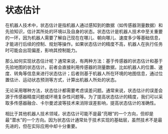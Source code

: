 # 状态估计
在机器人技术中，状态估计是指机器人通过感知到的数据（如传感器测量数据）和先验知识，估计其所处的环境以及自身的状态。状态估计是机器人技术中至关重要的一环，因为机器人需要了解自己现在在哪儿、朝向哪儿、速度多少等基础信息，才能进行后续的控制、规划等操作。如果状态估计的精度不高，机器人在执行任务时可能会出现偏差，影响其控制能力。

那么如何实现状态估计呢？通常来说，有两种方法：基于传感器的状态估计和基于先验地图的状态估计。前者会直接利用传感器的测量数据，比如机器人的位置、速度、转角等信息来进行状态估计；后者则基于机器人所在环境的地图信息，通过位置估计、运动状态预测等方式，计算出机器人所处的状态。

无论采用哪种方法，状态估计都需要考虑误差问题。通常来说，状态估计的误差会源于传感器精度问题或环境复杂性问题等。为了提高状态估计的精度，我们可以采取多传感器融合、卡尔曼滤波等技术来消除误差影响，提高状态估计的准确性。

相比于其他机器人技术领域，状态估计可能不是最“亮眼”的一个方向，但却是最“潜水”的一个方向。因为状态估计通常处于技术实现的基础层，虽然技术不是最先进的，但在实际应用中却十分重要。